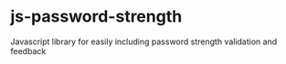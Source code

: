 js-password-strength
====================

Javascript library for easily including password strength validation and feedback
